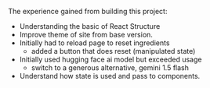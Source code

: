 The experience gained from building this project:

- Understanding the basic of React Structure
- Improve theme of site from base version.
- Initially had to reload page to reset ingredients
  - added a button that does reset (manipulated state)
- Initially used hugging face ai model but exceeded usage
  - switch to a generous alternative, gemini 1.5 flash
- Understand how state is used and pass to components.
